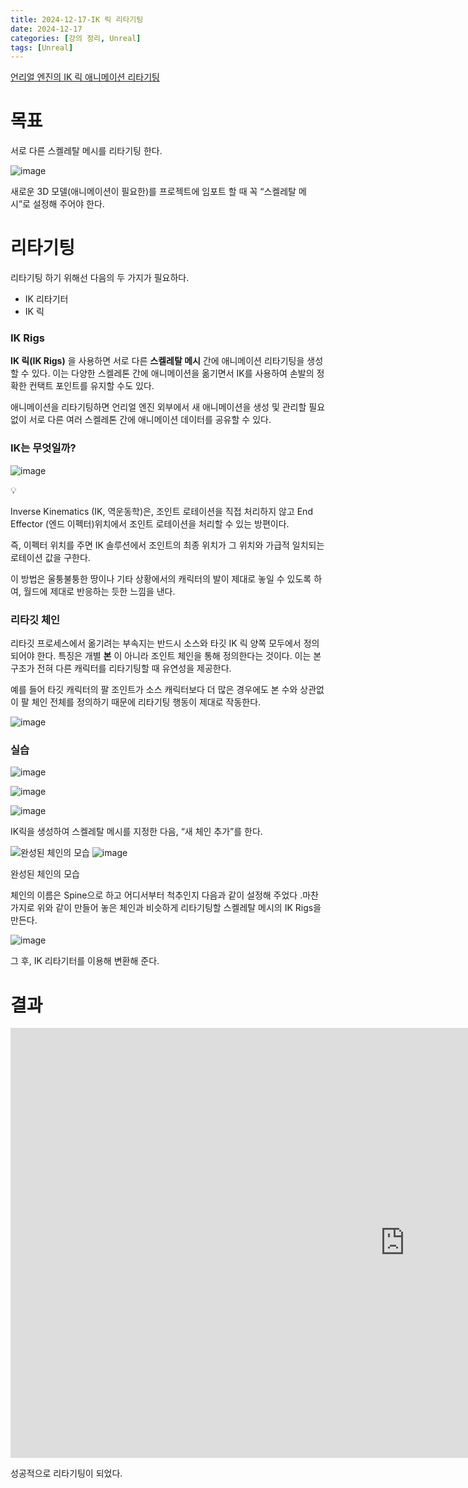 ```yaml
---
title: 2024-12-17-IK 릭 리타기팅
date: 2024-12-17
categories: [강의 정리, Unreal]
tags: [Unreal]
---
```

[언리얼 엔진의 IK 릭 애니메이션 리타기팅](https://dev.epicgames.com/documentation/ko-kr/unreal-engine/ik-rig-animation-retargeting-in-unreal-engine?application_version=5.5)

# 목표

서로 다른 스켈레탈 메시를 리타기팅 한다.

![image](https://github.com/user-attachments/assets/bb0ed4f9-1e2b-4f5a-8619-dfd1bb6d4470)


새로운 3D 모델(애니메이션이 필요한)를 프로젝트에 임포트 할 때 꼭 “스켈레탈 메시”로 설정해 주어야 한다.

# 리타기팅

리타기팅 하기 위해선 다음의 두 가지가 필요하다.

- IK 리타기터
- IK 릭

### IK Rigs

**IK 릭(IK Rigs)** 을 사용하면 서로 다른 **스켈레탈 메시** 간에 애니메이션 리타기팅을 생성할 수 있다. 이는 다양한 스켈레톤 간에 애니메이션을 옮기면서 IK를 사용하여 손발의 정확한 컨택트 포인트를 유지할 수도 있다.

애니메이션을 리타기팅하면 언리얼 엔진 외부에서 새 애니메이션을 생성 및 관리할 필요 없이 서로 다른 여러 스켈레톤 간에 애니메이션 데이터를 공유할 수 있다.

### IK는 무엇일까?

![image](https://github.com/user-attachments/assets/b50f62d4-3668-4e6f-aa48-34033edd6a5f)

<aside>
💡

Inverse Kinematics (IK, 역운동학)은, 조인트 로테이션을 직접 처리하지 않고 End Effector (엔드 이펙터)위치에서 조인트 로테이션을 처리할 수 있는 방편이다. 

즉, 이펙터 위치를 주면 IK 솔루션에서 조인트의 최종 위치가 그 위치와 가급적 일치되는 로테이션 값을 구한다. 

이 방법은 울퉁불퉁한 땅이나 기타 상황에서의 캐릭터의 발이 제대로 놓일 수 있도록 하여, 월드에 제대로 반응하는 듯한 느낌을 낸다.

</aside>

### 리타깃 체인

리타깃 프로세스에서 옮기려는 부속지는 반드시 소스와 타깃 IK 릭 양쪽 모두에서 정의되어야 한다. 특징은 개별 **본** 이 아니라 조인트 체인을 통해 정의한다는 것이다. 이는 본 구조가 전혀 다른 캐릭터를 리타기팅할 때 유연성을 제공한다.

예를 들어 타깃 캐릭터의 팔 조인트가 소스 캐릭터보다 더 많은 경우에도 본 수와 상관없이 팔 체인 전체를 정의하기 때문에 리타기팅 행동이 제대로 작동한다.

![image](https://github.com/user-attachments/assets/470381b5-9627-4c03-a704-ea606b7f4555)

### 실습

![image](https://github.com/user-attachments/assets/f14624cc-9528-4e91-bf00-62dc36aa4bf3)

![image](https://github.com/user-attachments/assets/989d764f-53f7-4661-a837-6eb041531a0c)

![image](https://github.com/user-attachments/assets/0e8a5cd1-abed-40dd-a692-5e8902d2ccb3)

IK릭을 생성하여 스켈레탈 메시를 지정한 다음, “새 체인 추가”를 한다. 

![완성된 체인의 모습](https://github.com/user-attachments/assets/d813bfda-09a5-4e16-8e1e-f24fc4cc1efe)
![image](https://github.com/user-attachments/assets/97448658-d2b6-4101-a03f-636ecba6388a)

완성된 체인의 모습

체인의 이름은 Spine으로 하고 어디서부터 척추인지 다음과 같이 설정해 주었다 .마찬가지로 위와 같이 만들어 놓은 체인과 비슷하게 리타기팅할 스켈레탈 메시의 IK Rigs을 만든다.

![image](https://github.com/user-attachments/assets/aa374c40-d501-47a4-8446-971a3d08e16f)

그 후, IK 리타기터를 이용해 변환해 준다.

# 결과

<iframe width="1261" height="688" src="https://www.youtube.com/embed/S48Fyao7Ivw" title="IKRetargeter 실습" frameborder="0" allow="accelerometer; autoplay; clipboard-write; encrypted-media; gyroscope; picture-in-picture; web-share" referrerpolicy="strict-origin-when-cross-origin" allowfullscreen></iframe>

성공적으로 리타기팅이 되었다.